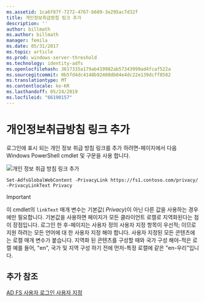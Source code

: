 ```yaml
---
ms.assetid: 1ca6f87f-7272-4767-b609-3e295ac7d32f
title: 개인정보취급방침 링크 추가
description: ''
author: billmath
ms.author: billmath
manager: femila
ms.date: 05/31/2017
ms.topic: article
ms.prod: windows-server-threshold
ms.technology: identity-adfs
ms.openlocfilehash: 3617335a179ab419982ab57343999ad4fcaf522a
ms.sourcegitcommit: 0b5fd4dc4148b92480db04e4dc22e139dcff8582
ms.translationtype: MT
ms.contentlocale: ko-KR
ms.lasthandoff: 05/24/2019
ms.locfileid: "66190157"
---
```

# <a name="add-privacy-link"></a>개인정보취급방침 링크 추가 


로그인에 표시 되는 개인 정보 취급 방침 링크를 추가 하려면\-페이지에서 다음 Windows PowerShell cmdlet 및 구문을 사용 합니다.  

![개인 정보 취급 방침 링크 추가](media/AD-FS-user-sign-in-customization/ADFS_Blue_Custom2.png) 
  
 
`Set-AdfsGlobalWebContent -PrivacyLink https://fs1.contoso.com/privacy/ -PrivacyLinkText Privacy`  
 
  
> [!IMPORTANT]  
> 이 cmdlet의 `linkText` 매개 변수는 기본값( *Privacy*)이 아닌 다른 값을 사용하는 경우에만 필요합니다. 기본값을 사용하면 페이지가 모든 클라이언트 로캘로 지역화된다는 점이 장점입니다. 로그인 한 후\-페이지는 사용자 정의 사용자 지정 항목이 우선적; 이므로 지원 하려는 모든 언어에 대 한 사용자 지정 해야 합니다. 사용자 지정된 모든 콘텐츠에는 로캘 매개 변수가 붙습니다. 지역화 된 콘텐츠를 구성할 때와 국가 구성 해야\-적은 로캘 예를 들어, "en", 국가 및 지역 구성 하기 전에 먼저\-특정 로캘에 같은 "en\-우리"입니다.  

## <a name="additional-references"></a>추가 참조 
[AD FS 사용자 로그인 사용자 지정](AD-FS-user-sign-in-customization.md)  
